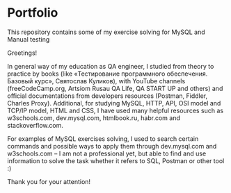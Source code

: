 # Portfolio
This repository contains some of my exercise solving for MySQL and Manual testing

Greetings!

In general way of my education as QA engineer, I studied from theory to practice by books (like «Тестирование программного обеспечения. Базовый курс», Святослав Куликов), with YouTube channels (freeCodeCamp.org, Artsiom Rusau QA Life, QA START UP and others) and official documentations from developers resources (Postman, Fiddler, Charles Proxy).
Additional, for studying MySQL, HTTP, API, OSI model and TCP/IP model, HTML and CSS, I have used many helpful resources such as w3schools.com, dev.mysql.com, htmlbook.ru, habr.com and stackoverflow.com.

For examples of MySQL exercises solving, I used to search certain commands and possible ways to apply them through dev.mysql.com and w3schools.com – I am not a professional yet, but able to find and use information to solve the task whether it refers to SQL, Postman or other tool :)

Thank you for your attention! 
